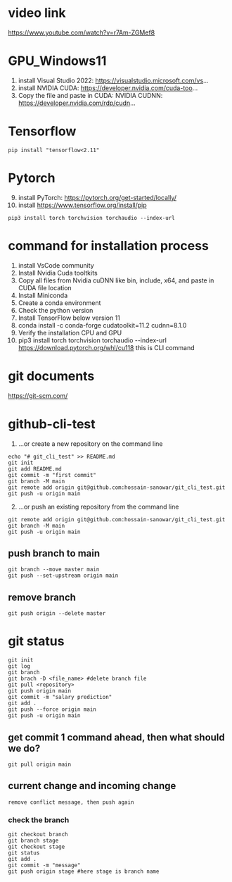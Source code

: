 # video link
https://www.youtube.com/watch?v=r7Am-ZGMef8

# GPU_Windows11
1. install Visual Studio 2022: https://visualstudio.microsoft.com/vs...
2. install NVIDIA CUDA: https://developer.nvidia.com/cuda-too...
3. Copy the file and paste in CUDA: NVIDIA CUDNN:  https://developer.nvidia.com/rdp/cudn...
# Tensorflow
 ```
pip install "tensorflow<2.11"
```
# Pytorch
9. install PyTorch: https://pytorch.org/get-started/locally/
10. install https://www.tensorflow.org/install/pip
```
pip3 install torch torchvision torchaudio --index-url
```

# command for installation process
1. install VsCode community
2. Install Nvidia Cuda tooltkits
3. Copy all files from Nvidia cuDNN like bin, include, x64, and paste in CUDA file location
4. Install Miniconda
5. Create a conda environment
6. Check the python version
7. Install TensorFlow below version 11
8. conda install -c conda-forge cudatoolkit=11.2 cudnn=8.1.0
9. Verify the installation CPU and GPU
10. pip3 install torch torchvision torchaudio --index-url https://download.pytorch.org/whl/cu118
this is CLI command
# git documents

https://git-scm.com/
# github-cli-test

1. …or create a new repository on the command line
```
echo "# git_cli_test" >> README.md
git init
git add README.md
git commit -m "first commit"
git branch -M main
git remote add origin git@github.com:hossain-sanowar/git_cli_test.git
git push -u origin main
```
2. …or push an existing repository from the command line

```
git remote add origin git@github.com:hossain-sanowar/git_cli_test.git
git branch -M main
git push -u origin main
```

## push branch to main
```
git branch --move master main
git push --set-upstream origin main
```
## remove branch 
```
git push origin --delete master
```
# git status
```
git init
git log
git branch
git brach -D <file_name> #delete branch file
git pull <repository>
git push origin main
git commit -m "salary prediction"
git add .
git push --force origin main
git push -u origin main
```
## get commit 1 command ahead, then what should we do?
```
git pull origin main
```
## current change and incoming change
`remove conflict message, then push again`

### check the branch
```
git checkout branch
git branch stage
git checkout stage
git status
git add .
git commit -m "message"
git push origin stage #here stage is branch name



